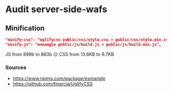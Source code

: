 # Audit server-side-wafs
## Minification

``` json
"minify-css": "uglifycss public/css/style.css > public/css/style.min.css",
"minify-js": "esmangle public/js/build.js > public/js/build.min.js",
```

JS from 899b to 883b 😑
CSS from 13.6KB to 9.7KB

### Sources
- https://www.npmjs.com/package/esmangle
- https://github.com/fmarcia/UglifyCSS